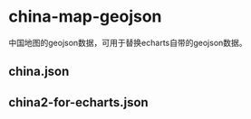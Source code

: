# china-map-geojson
中国地图的geojson数据，可用于替换echarts自带的geojson数据。


## china.json
## china2-for-echarts.json
